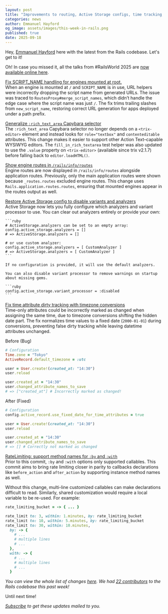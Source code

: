 ```yaml
---
layout: post
title: "Improvements to routing, Active Storage configs, time tracking, and more"
categories: news
author: Emmanuel Hayford
og_image: assets/images/this-week-in-rails.png
published: true
date: 2025-09-18
---
```



Hey, [Emmanuel Hayford](https://x.com/siaw23) here with the latest from the Rails codebase. Let's get to it!

Oh! In case you missed it, all the talks from #RailsWorld 2025 are [now available online here](https://www.youtube.com/playlist?list=PLHFP2OPUpCebhAv1ZWb_978cTl1o-yue-).


[Fix SCRIPT_NAME handling for engines mounted at root.](https://github.com/rails/rails/pull/55668)  
When an engine is mounted at `/` and `SCRIPT_NAME` is in use, URL helpers were incorrectly dropping the script name from generated URLs. The issue was traced to `RoutesProxy#merge_script_names`, which didn’t handle the edge case where the script name was just `/`. The fix trims trailing slashes from `new_script_name`, restoring correct URL generation for apps deployed under a path prefix.


[Generalize `:rich_text_area` Capybara selector](https://github.com/rails/rails/pull/55666)  
The `:rich_text_area` Capybara selector no longer depends on a `<trix-editor>` element and instead looks for `role="textbox"` and `contenteditable` attributes. This change makes it easier to support other Action Text–capable WYSIWYG editors. The `fill_in_rich_textarea` test helper was also updated to use the `.value` property on `<trix-editor>` (available since trix v2.1.7) before falling back to `editor.loadHTML()`.


[Show engine routes in `/rails/info/routes`](https://github.com/rails/rails/pull/55635)  
Engine routes are now displayed in `/rails/info/routes` alongside application routes. Previously, only the main application routes were shown because `_routes.routes` excluded engine routes. This change uses `Rails.application.routes.routes`, ensuring that mounted engines appear in the routes output as well.


[Restore Active Storage config to disable variants and analyzers](https://github.com/rails/rails/pull/55303)  
Active Storage now lets you fully configure which analyzers and variant processor to use. You can clear out analyzers entirely or provide your own:

    ```ruby
    # ActiveStorage.analyzers can be set to an empty array:
    config.active_storage.analyzers = []
    # => ActiveStorage.analyzers = []

    # or use custom analyzer:
    config.active_storage.analyzers = [ CustomAnalyzer ]
    # => ActiveStorage.analyzers = [ CustomAnalyzer ]
    ```

    If no configuration is provided, it will use the default analyzers.

    You can also disable variant processor to remove warnings on startup about missing gems.

    ```ruby
    config.active_storage.variant_processor = :disabled
    ```


[Fix time attribute dirty tracking with timezone conversions](https://github.com/rails/rails/pull/55298)  
Time-only attributes could be incorrectly marked as changed when assigning the same time, due to timezone conversions shifting the hidden date part. The fix normalizes time values to a fixed date (`2000-01-01`) during conversions, preventing false dirty tracking while leaving datetime attributes unchanged.

Before (Bug)
  ```ruby
  # Configuration
  Time.zone = "Tokyo"
  ActiveRecord.default_timezone = :utc

  user = User.create!(created_at: "14:30")
  user.reload

  user.created_at = "14:30"
  user.changed_attribute_names_to_save
  # => ["created_at"] # Incorrectly marked as changed!
  ```

After (Fixed)
  ```ruby
  # Configuration
  config.active_record.use_fixed_date_for_time_attributes = true

  user = User.create!(created_at: "14:30")
  user.reload

  user.created_at = "14:30"
  user.changed_attribute_names_to_save
  # => [] # Correctly not marked as changed
  ```


[RateLimiting: support method names for `:by` and `:with`](https://github.com/rails/rails/pull/53146)  
Prior to this commit, `:by` and `:with` options only supported callables. This commit aims to bring rate limiting closer in parity to callbacks declarations like `before_action` and `after_action` by supporting instance method names as well.

Without this change, multi-line customized callables can make declarations difficult to read. Similarly, shared customization would require a local variable to be re-used. For example:

  ```ruby
  rate_limiting_bucket = -> { ... }

  rate_limit to: 3, within: 1.minutes, by: rate_limiting_bucket
  rate_limit to: 10, within: 5.minutes, by: rate_limiting_bucket
  rate_limit to: 30, within: 10.minutes,
    by: -> {
      # ...
      # multiple lines
      # ...
    },
    with: -> {
      # ...
      # multiple lines
      # ...
    }
  ```


_You can view the whole list of changes [here](https://github.com/rails/rails/compare/@%7B2025-09-12%7D...main@%7B2025-09-19%7D)._
_We had [22 contributors](https://contributors.rubyonrails.org/contributors/in-time-window/20250912-20250919) to the Rails codebase this past week!_

Until next time!

_[Subscribe](https://world.hey.com/this.week.in.rails) to get these updates mailed to you._
